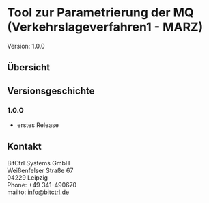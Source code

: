 # Tool zur Parametrierung der MQ (Verkehrslageverfahren1 - MARZ)

Version: 1.0.0

## Übersicht

  
## Versionsgeschichte

### 1.0.0

- erstes Release

## Kontakt

BitCtrl Systems GmbH  
Weißenfelser Straße 67  
04229 Leipzig  
Phone: +49 341-490670  
mailto: info@bitctrl.de  
